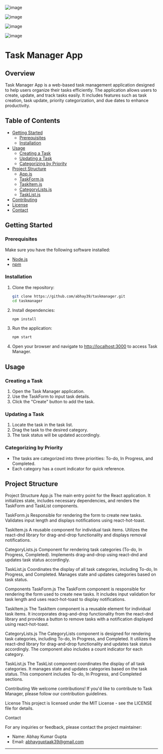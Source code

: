 
![image](https://github.com/abhay39/taskmanager/assets/84112755/a4f75ff4-dda3-43e5-bc75-7b4c3b1287f5)


![image](https://github.com/abhay39/taskmanager/assets/84112755/499d3d79-42a3-4a49-8740-78afae3ff0fd)


![image](https://github.com/abhay39/taskmanager/assets/84112755/27e3efc1-b67a-4cca-a05d-bbe5ca63151c)


![image](https://github.com/abhay39/taskmanager/assets/84112755/710d089b-5f7f-416c-8d50-9f1fa7dee327)

# Task Manager App

## Overview

Task Manager App is a web-based task management application designed to help users organize their tasks efficiently. The application allows users to create, update, and track tasks easily. It includes features such as task creation, task update, priority categorization, and due dates to enhance productivity.

## Table of Contents

- [Getting Started](#getting-started)
  - [Prerequisites](#prerequisites)
  - [Installation](#installation)
- [Usage](#usage)
  - [Creating a Task](#creating-a-task)
  - [Updating a Task](#updating-a-task)
  - [Categorizing by Priority](#categorizing-by-priority)
- [Project Structure](#project-structure)
  - [App.js](#appjs)
  - [TaskForm.js](#taskformjs)
  - [TaskItem.js](#taskitemjs)
  - [CategoryLists.js](#categorylistsjs)
  - [TaskList.js](#tasklistjs)
- [Contributing](#contributing)
- [License](#license)
- [Contact](#contact)

## Getting Started

### Prerequisites

Make sure you have the following software installed:

- [Node.js](https://nodejs.org/)
- [npm](https://www.npmjs.com/)

### Installation

1. Clone the repository:

    ```bash
    git clone https://github.com/abhay39/taskmanager.git
    cd taskmanager
    ```

2. Install dependencies:

    ```bash
    npm install
    ```

3. Run the application:

    ```bash
    npm start
    ```

4. Open your browser and navigate to [http://localhost:3000](http://localhost:3000) to access Task Manager.

## Usage

### Creating a Task

1. Open the Task Manager application.
2. Use the TaskForm to input task details.
3. Click the "Create" button to add the task.

### Updating a Task

1. Locate the task in the task list.
2. Drag the task to the desired category.
3. The task status will be updated accordingly.

### Categorizing by Priority

- The tasks are categorized into three priorities: To-do, In Progress, and Completed.
- Each category has a count indicator for quick reference.

## Project Structure

Project Structure
App.js
The main entry point for the React application. It initializes state, includes necessary dependencies, and renders the TaskForm and TaskList components.

TaskForm.js
Responsible for rendering the form to create new tasks. Validates input length and displays notifications using react-hot-toast.

TaskItem.js
A reusable component for individual task items. Utilizes the react-dnd library for drag-and-drop functionality and displays removal notifications.

CategoryLists.js
Component for rendering task categories (To-do, In Progress, Completed). Implements drag-and-drop using react-dnd and updates task status accordingly.

TaskList.js
Coordinates the display of all task categories, including To-do, In Progress, and Completed. Manages state and updates categories based on task status.

Components
TaskForm.js
The TaskForm component is responsible for rendering the form used to create new tasks. It includes input validation for task length and uses react-hot-toast to display notifications.

TaskItem.js
The TaskItem component is a reusable element for individual task items. It incorporates drag-and-drop functionality from the react-dnd library and provides a button to remove tasks with a notification displayed using react-hot-toast.

CategoryLists.js
The CategoryLists component is designed for rendering task categories, including To-do, In Progress, and Completed. It utilizes the react-dnd library for drag-and-drop functionality and updates task status accordingly. The component also includes a count indicator for each category.

TaskList.js
The TaskList component coordinates the display of all task categories. It manages state and updates categories based on the task status. This component includes To-do, In Progress, and Completed sections.

Contributing
We welcome contributions! If you'd like to contribute to Task Manager, please follow our contribution guidelines.

License
This project is licensed under the MIT License - see the LICENSE file for details.

Contact

For any inquiries or feedback, please contact the project maintainer:

- Name: Abhay Kumar Gupta
- Email: abhayguptaak39@gmail.com

--- 
